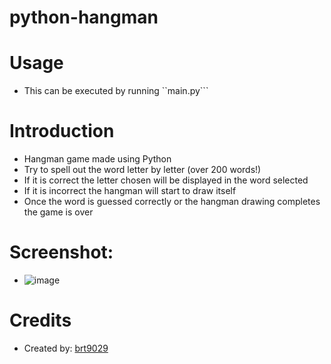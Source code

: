 # python-hangman

# Usage
- This can be executed by running ``main.py```

# Introduction
- Hangman game made using Python
- Try to spell out the word letter by letter (over 200 words!)
- If it is correct the letter chosen will be displayed in the word selected
- If it is incorrect the hangman will start to draw itself
- Once the word is guessed correctly or the hangman drawing completes the game is over

# Screenshot:
- ![image](https://user-images.githubusercontent.com/26530136/165597999-02e13474-e08c-4acc-a471-0be30667907b.png)

# Credits
- Created by: [brt9029](www.github.com/brt9029 "GitHub Profile Link")
